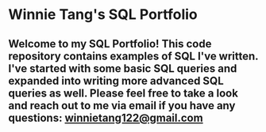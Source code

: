 # Winnie Tang's SQL Portfolio

## Welcome to my SQL Portfolio! This code repository contains examples of SQL I've written. I've started with some basic SQL queries and expanded into writing more advanced SQL queries as well. Please feel free to take a look and reach out to me via email if you have any questions: winnietang122@gmail.com
